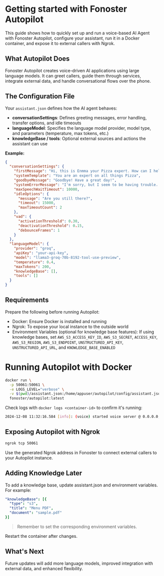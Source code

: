 # Getting started with Fonoster Autopilot

This guide shows how to quickly set up and run a voice-based AI Agent with Fonoster Autopilot, configure your assistant, run it in a Docker container, and expose it to external callers with Ngrok.

## What Autopilot Does

Fonoster Autopilot creates voice-driven AI applications using large language models. It can greet callers, guide them through services, integrate external data, and handle conversational flows over the phone.

## The Configuration File

Your `assistant.json` defines how the AI agent behaves:

- **conversationSettings**: Defines greeting messages, error handling, transfer options, and idle timeouts
- **languageModel**: Specifies the language model provider, model type, and parameters (temperature, max tokens, etc.)
- **knowledgeBase / tools**: Optional external sources and actions the assistant can use

**Example:**

```json
{
  "conversationSettings": {
    "firstMessage": "Hi, this is Enmma your Pizza expert. How can I help you today?",
    "systemTemplate": "You are an expert on all things Pizza",
    "goodbyeMessage": "Goodbye! Have a great day!",
    "systemErrorMessage": "I'm sorry, but I seem to be having trouble. Please try again later.",
    "maxSpeechWaitTimeout": 10000,
    "idleOptions": {
      "message": "Are you still there?",
      "timeout": 15000,
      "maxTimeoutCount": 2
    },
    "vad": {
      "activationThreshold": 0.30,
      "deactivationThreshold": 0.15,
      "debounceFrames": 1
    }
  },
  "languageModel": {
    "provider": "groq",
    "apiKey": "your-api-key",
    "model": "llama3-groq-70b-8192-tool-use-preview",
    "temperature": 0.4,
    "maxTokens": 200,
    "knowledgeBase": [],
    "tools": []
  }
}
```

## Requirements

Prepare the following before running Autopilot:

- Docker: Ensure Docker is installed and running
- Ngrok: To expose your local instance to the outside world
- Environment Variables (optional for knowledge base features): If using knowledge bases, set `AWS_S3_ACCESS_KEY_ID`, `AWS_S3_SECRET`, `ACCESS_KEY`, `AWS_S3_REGION`, `AWS_S3_ENDPOINT`, `UNSTRUCTURED_API_KEY`, `UNSTRUCTURED_API_URL`, and `KNOWLEDGE_BASE_ENABLED`

# Running Autopilot with Docker

```bash
docker run \
  -p 50061:50061 \
  -e LOGS_LEVEL="verbose" \
  -v $(pwd)/assistant.json:/home/appuser/autopilot/config/assistant.json:ro \
  fonoster/autopilot:latest
```

Check logs with `docker logs <container-id>` to confirm it's running:

```bash
2024-12-08 11:32:16.584 [info]: (voice) started voice server @ 0.0.0.0, port=50061
```

## Exposing Autopilot with Ngrok

```bash
ngrok tcp 50061
```

Use the generated Ngrok address in Fonoster to connect external callers to your Autopilot instance.

## Adding Knowledge Later

To add a knowledge base, update assistant.json and environment variables. For example:

```yaml
"knowledgeBase": [{
  "type": "s3",
  "title": "Menu PDF",
  "document": "sample.pdf"
}]
```

> Remember to set the corresponding environment variables.

Restart the container after changes.

## What's Next

Future updates will add more language models, improved integration with external data, and enhanced flexibility.
